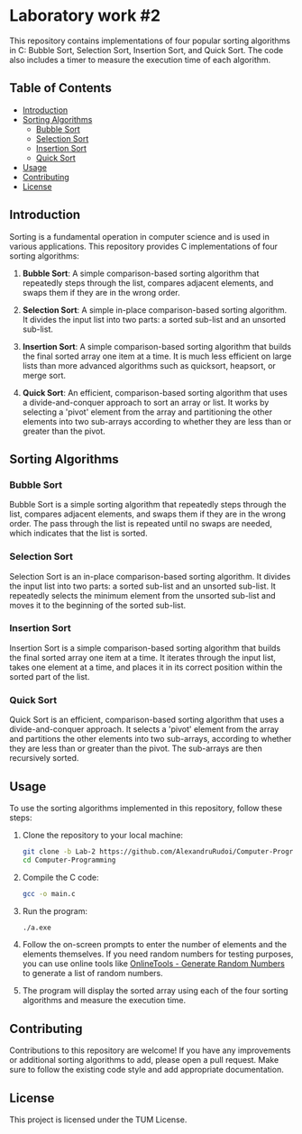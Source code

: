# Laboratory work #2

This repository contains implementations of four popular sorting algorithms in C: Bubble Sort, Selection Sort, Insertion Sort, and Quick Sort. The code also includes a timer to measure the execution time of each algorithm.

## Table of Contents

- [Introduction](#introduction)
- [Sorting Algorithms](#sorting-algorithms)
  - [Bubble Sort](#bubble-sort)
  - [Selection Sort](#selection-sort)
  - [Insertion Sort](#insertion-sort)
  - [Quick Sort](#quick-sort)
- [Usage](#usage)
- [Contributing](#contributing)
- [License](#license)

## Introduction

Sorting is a fundamental operation in computer science and is used in various applications. This repository provides C implementations of four sorting algorithms:

1. **Bubble Sort**: A simple comparison-based sorting algorithm that repeatedly steps through the list, compares adjacent elements, and swaps them if they are in the wrong order.

2. **Selection Sort**: A simple in-place comparison-based sorting algorithm. It divides the input list into two parts: a sorted sub-list and an unsorted sub-list.

3. **Insertion Sort**: A simple comparison-based sorting algorithm that builds the final sorted array one item at a time. It is much less efficient on large lists than more advanced algorithms such as quicksort, heapsort, or merge sort.

4. **Quick Sort**: An efficient, comparison-based sorting algorithm that uses a divide-and-conquer approach to sort an array or list. It works by selecting a 'pivot' element from the array and partitioning the other elements into two sub-arrays according to whether they are less than or greater than the pivot.

## Sorting Algorithms 

### Bubble Sort

Bubble Sort is a simple sorting algorithm that repeatedly steps through the list, compares adjacent elements, and swaps them if they are in the wrong order. The pass through the list is repeated until no swaps are needed, which indicates that the list is sorted.

### Selection Sort

Selection Sort is an in-place comparison-based sorting algorithm. It divides the input list into two parts: a sorted sub-list and an unsorted sub-list. It repeatedly selects the minimum element from the unsorted sub-list and moves it to the beginning of the sorted sub-list.

### Insertion Sort

Insertion Sort is a simple comparison-based sorting algorithm that builds the final sorted array one item at a time. It iterates through the input list, takes one element at a time, and places it in its correct position within the sorted part of the list.

### Quick Sort

Quick Sort is an efficient, comparison-based sorting algorithm that uses a divide-and-conquer approach. It selects a 'pivot' element from the array and partitions the other elements into two sub-arrays, according to whether they are less than or greater than the pivot. The sub-arrays are then recursively sorted.

## Usage

To use the sorting algorithms implemented in this repository, follow these steps:

1. Clone the repository to your local machine:

   ```bash
   git clone -b Lab-2 https://github.com/AlexandruRudoi/Computer-Programming.git
   cd Computer-Programming
   ```

2. Compile the C code:

   ```bash
   gcc -o main.c
   ```

3. Run the program:

   ```bash
   ./a.exe
   ```

4. Follow the on-screen prompts to enter the number of elements and the elements themselves. If you need random numbers for testing purposes, you can use online tools like [OnlineTools - Generate Random Numbers](https://onlinetools.com/number/generate-random-numbers) to generate a list of random numbers.

5. The program will display the sorted array using each of the four sorting algorithms and measure the execution time.

## Contributing

Contributions to this repository are welcome! If you have any improvements or additional sorting algorithms to add, please open a pull request. Make sure to follow the existing code style and add appropriate documentation.

## License

This project is licensed under the TUM License.
